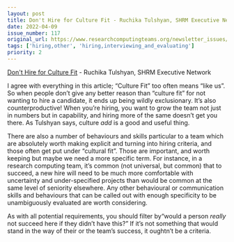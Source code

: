 ```yaml
---
layout: post
title: Don't Hire for Culture Fit - Ruchika Tulshyan, SHRM Executive Network
date: 2022-04-09
issue_number: 117
original_url: https://www.researchcomputingteams.org/newsletter_issues/0117
tags: ['hiring,other', 'hiring,interviewing_and_evaluating']
priority: 2
---
```


<!-- markdownlint-disable MD033 -->
<!-- markdownlint-disable MD041 -->
<!-- markdownlint-disable MD049 -->

[Don't Hire for Culture Fit](https://www.shrm.org/executive/resources/articles/pages/dont-hire-for-culture-fit-tulshyan.aspx) - Ruchika Tulshyan, SHRM Executive Network

I agree with everything in this article; “Culture Fit” too often means “like us”.  So when people don’t give any better reason than “culture fit” for not wanting to hire a candidate, it ends up being wildly exclusionary.  It’s also counterproductive!  When you’re hiring, you want to grow the team not just in numbers but in capability, and hiring more of the same doesn’t get you there.  As Tulshyan says, culture *add* is a good and useful thing.

There are also a number of behaviours and skills particular to a team  which are absolutely worth making explicit and turning into hiring criteria, and those often get put under “cultural fit”.  Those are important, and worth keeping but maybe we need a more specific term.  For instance, in a research computing team, it’s common (not universal, but common) that to succeed, a new hire will need to be much more comfortable with uncertainty and under-specified projects than would be common at the same level of seniority elsewhere.   Any other behavioural or communication skills and behaviours that can be called out with enough specificity to be unambiguously evaluated are worth considering.

As with all potential requirements, you should filter by“would a person *really* not succeed here if they didn’t have this?” If it’s not something that would stand in the way of their or the team’s success, it oughtn’t be a criteria.
